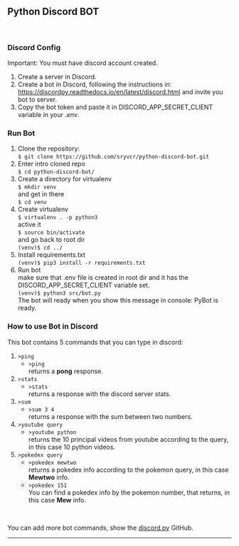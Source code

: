 ## Python Discord BOT

<br>

### Discord Config
Important: You must have discord account created.  
1. Create a server in Discord.
2. Create a bot in Discord, following the instructions in: https://discordpy.readthedocs.io/en/latest/discord.html and invite you bot to server.
3. Copy the bot token and paste it in DISCORD_APP_SECRET_CLIENT variable in your *.env*.

### Run Bot
1. Clone the repository:  
   `$ git clone https://github.com/sryvcr/python-discord-bot.git`
2. Enter intro cloned repo  
   `$ cd python-discord-bot/`
3. Create a directory for virtualenv  
   `$ mkdir venv`  
   and get in there  
   `$ cd venv`
4. Create virtualenv  
   `$ virtualenv . -p python3`  
   active it  
   `$ source bin/activate`  
   and go back to root dir  
   `(venv)$ cd ../`
5. Install requirements.txt  
   `(venv)$ pip3 install -r requirements.txt`
6. Run bot  
   make sure that .env file is created in root dir and it has the DISCORD_APP_SECRET_CLIENT variable set.  
   `(venv)$ python3 src/bot.py`  
   The bot will ready when you show this message in console: PyBot is ready.
### How to use Bot in Discord
This bot contains 5 commands that you can type in discord:  
1. `>ping`  
    - `>ping`  
    returns a __pong__ response.
2. `>stats`  
    - `>stats`  
    returns a response with the discord server stats.
3. `>sum`  
    - `>sum 3 4`  
    returns a response with the sum between two numbers.
4. `>youtube query`
    - `>youtube python`  
    returns the 10 principal videos from youtube according to the query, in this case 10 python videos.
5. `>pokedex query`
    - `>pokedex mewtwo`  
    returns a pokedex info according to the pokemon query, in this case __Mewtwo__ info. 
    - `>pokedex 151`  
    You can find a pokedex info by the pokemon number, that returns, in this case __Mew__ info.

<br>

You can add more bot commands, show the [discord.py](https://github.com/Rapptz/discord.py) GitHub.

---